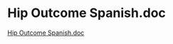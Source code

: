 # Hip Outcome Spanish.doc

[Hip Outcome Spanish.doc](Hip%20Outcome%20Spanish%20doc%20da827128775d424ba6437bd0ea6f8877/Hip_Outcome_Spanish.doc)